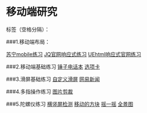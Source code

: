 ﻿# 移动端研究 

标签（空格分隔）： 


###1.移动端布局：

[苏宁mobile练习][1]
[JQ官网响应式练习][2]
[UEhtml响应式官网练习][3]

###2.移动端基础练习
[锤子电话本][4]
[选项卡][5]

###3.滑屏基础练习
[自定义滑屏][6]
[网易新闻][7]

###4.多指操作练习
[图片剪裁][8]

###5.陀螺仪练习
[横竖屏检测][9]
[移动的方块][10]
[摇一摇][11]
[全景图][12]

  [1]: https://helloforrestworld.github.io/javascriptLab/移动端研究/移动端布局/4-苏宁易购/index.html
  [2]: https://helloforrestworld.github.io/javascriptLab/移动端研究/移动端布局/5-响应式网站jq官网/index.html
  [3]: https://helloforrestworld.github.io/javascriptLab/移动端研究/移动端布局/7-uehtml/index.html
  [4]: https://helloforrestworld.github.io/javascriptLab/移动端原生技法封装/3-touchEvent应用/1-锤子电话本/index.html
  [5]: https://helloforrestworld.github.io/javascriptLab/移动端原生技法封装/3-touchEvent应用/2-选项卡/index.html
  [6]: https://helloforrestworld.github.io/javascriptLab/移动端原生技法封装/6-自定义滑屏/6-下滑加载更多.html
  [7]: https://helloforrestworld.github.io/javascriptLab/移动端原生技法封装/7-网易新闻练习/1-index.html
  [8]: https://helloforrestworld.github.io/javascriptLab/移动端原生技法封装/9-图片剪裁(多指应用)/5-裁切图片应用(加上旋转).html
  [9]: https://helloforrestworld.github.io/javascriptLab/移动端原生技法封装/10-陀螺仪/1-横竖屏检测.html
  [10]: https://helloforrestworld.github.io/javascriptLab/移动端原生技法封装/10-陀螺仪/3-移动方块.html
  [11]: https://helloforrestworld.github.io/javascriptLab/移动端原生技法封装/10-陀螺仪/5-摇一摇.html
  [12]: https://helloforrestworld.github.io/javascriptLab/移动端原生技法封装/10-陀螺仪/7-全景图.html
  